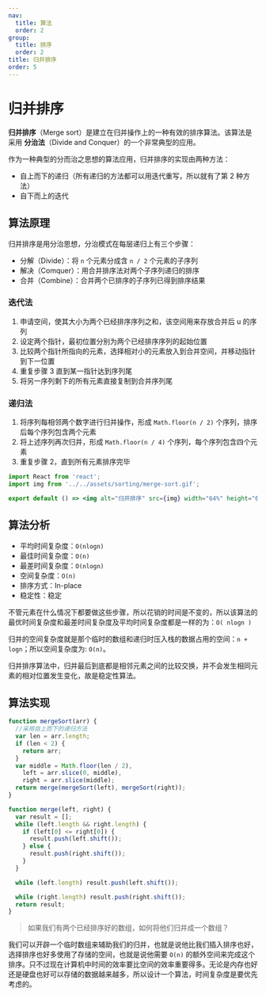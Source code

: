 ```yaml
---
nav:
  title: 算法
  order: 2
group:
  title: 排序
  order: 2
title: 归并排序
order: 5
---
```


# 归并排序

**归并排序**（Merge sort）是建立在归并操作上的一种有效的排序算法。该算法是采用 **分治法**（Divide and Conquer）的一个非常典型的应用。

作为一种典型的分而治之思想的算法应用，归并排序的实现由两种方法：

- 自上而下的递归（所有递归的方法都可以用迭代重写，所以就有了第 2 种方法）
- 自下而上的迭代

## 算法原理

归并排序是用分治思想，分治模式在每层递归上有三个步骤：

- 分解（Divide）：将 `n` 个元素分成含 `n / 2` 个元素的子序列
- 解决（Comquer）：用合并排序法对两个子序列递归的排序
- 合并（Combine）：合并两个已排序的子序列已得到排序结果

### 迭代法

1. 申请空间，使其大小为两个已经排序序列之和，该空间用来存放合并后 u 的序列
2. 设定两个指针，最初位置分别为两个已经排序序列的起始位置
3. 比较两个指针所指向的元素，选择相对小的元素放入到合并空间，并移动指针到下一位置
4. 重复步骤 3 直到某一指针达到序列尾
5. 将另一序列剩下的所有元素直接复制到合并序列尾

### 递归法

1. 将序列每相邻两个数字进行归并操作，形成 `Math.floor(n / 2)` 个序列，排序后每个序列包含两个元素
2. 将上述序列再次归并，形成 `Math.floor(n / 4)` 个序列，每个序列包含四个元素
3. 重复步骤 2，直到所有元素排序完毕

```jsx | inline
import React from 'react';
import img from '../../assets/sorting/merge-sort.gif';

export default () => <img alt="归并排序" src={img} width="64%" height="64%" />;
```

## 算法分析

- 平均时间复杂度：`O(nlogn)`
- 最佳时间复杂度：`O(n)`
- 最差时间复杂度：`O(nlogn)`
- 空间复杂度：`O(n)`
- 排序方式：In-place
- 稳定性：稳定

不管元素在什么情况下都要做这些步骤，所以花销的时间是不变的，所以该算法的最优时间复杂度和最差时间复杂度及平均时间复杂度都是一样的为：`O( nlogn )`

归并的空间复杂度就是那个临时的数组和递归时压入栈的数据占用的空间：`n + logn`；所以空间复杂度为: `O(n)`。

归并排序算法中，归并最后到底都是相邻元素之间的比较交换，并不会发生相同元素的相对位置发生变化，故是稳定性算法。

## 算法实现

```js
function mergeSort(arr) {
  //采用自上而下的递归方法
  var len = arr.length;
  if (len < 2) {
    return arr;
  }
  var middle = Math.floor(len / 2),
    left = arr.slice(0, middle),
    right = arr.slice(middle);
  return merge(mergeSort(left), mergeSort(right));
}

function merge(left, right) {
  var result = [];
  while (left.length && right.length) {
    if (left[0] <= right[0]) {
      result.push(left.shift());
    } else {
      result.push(right.shift());
    }
  }

  while (left.length) result.push(left.shift());

  while (right.length) result.push(right.shift());
  return result;
}
```

> 如果我们有两个已经排序好的数组，如何将他们归并成一个数组？

我们可以开辟一个临时数组来辅助我们的归并，也就是说他比我们插入排序也好，选择排序也好多使用了存储的空间，也就是说他需要 `O(n)` 的额外空间来完成这个排序。只不过现在计算机中时间的效率要比空间的效率重要得多。无论是内存也好还是硬盘也好可以存储的数据越来越多，所以设计一个算法，时间复杂度是要优先考虑的。
